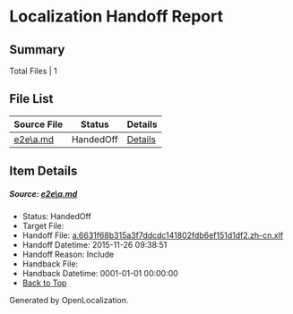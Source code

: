 # <a name='report-top'></a> Localization Handoff Report

## Summary
 Total Files | 1

## File List
 Source File | Status | Details 
 ----------- | ------ | ------- 
 [e2e\a.md](https://github.com/OpenLocalizationTest/oltest/blob/562ae38119678e533c8325bb9ab79947ec10d142/e2e/a.md) | HandedOff | [Details](#765851184af4681370ecec697316a479221fc0021)

## Item Details
##### <a name='765851184af4681370ecec697316a479221fc0021'></a> Source: [e2e\a.md](https://github.com/OpenLocalizationTest/oltest/blob/562ae38119678e533c8325bb9ab79947ec10d142/e2e/a.md)
* Status: HandedOff
* Target File: 
* Handoff File: [a.6631f68b315a3f7ddcdc141802fdb6ef151d1df2.zh-cn.xlf](https://github.com/OpenLocalizationTestOrg/olhandoff/blob/b06671cbeffd5773360bd6de903d979078314d21/ol-handoff/OpenLocalizationTestOrg/oltest.zh-cn/yanz/a.6631f68b315a3f7ddcdc141802fdb6ef151d1df2.zh-cn.xlf)
* Handoff Datetime: 2015-11-26 09:38:51
* Handoff Reason: Include
* Handback File: 
* Handback Datetime: 0001-01-01 00:00:00
* [Back to Top](#report-top)


Generated by OpenLocalization.
